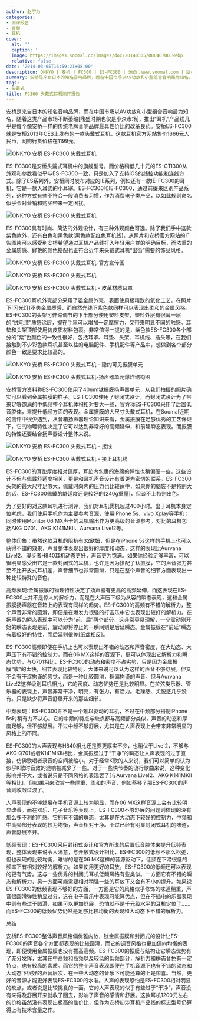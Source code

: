 ```yaml
---
author: 赵宇为
categories:
- 测评报告
- 音频
- 耳机
cover:
  alt: ''
  caption: ''
  image: https://images.soomal.cc/images/doc/20140305/00040700.webp
  relative: false
date: '2014-03-05T16:59:21+08:00'
description: ONKYO | 安桥 | FC300 | ES-FC300 | 源自：www.soomal.com | 版权：原创 |  平均/总评分：09.47/284
summary: 安桥是来自日本的知名音响品牌，而在中国市场以AV功放和小型组合音响最为知名，2013年CES安桥发布ES-FC300头戴式耳机，官方网站售价1666元。ES-FC300耳机外壳部分采用了铝金属外壳，40mm钛振膜扬声器单元……
tags:
- 头戴式
title: FC300 头戴式耳机测评报告
---
```


安桥是来自日本的知名音响品牌，而在中国市场以AV功放和小型组合音响最为知名，随着这类产品市场不断萎缩[鼎盛时期也仅是小众市场]，推出“耳机”产品线几乎是每个像安桥一样的传统老牌音响品牌最具性价比的改革良药。安桥ES-FC300就是安桥2013年CES上发布的一款头戴式耳机，这款耳机官方网站售价1666元人民币，网购行货价格在1199元。



![ONKYO 安桥 ES-FC300 头戴式耳机](https://images.soomal.cc/images/doc/20140103/00039183.webp)



ES-FC300是安桥头戴式耳机中的旗舰型号，而价格稍低几十元的ES-CTI300从外观和参数看似乎与ES-FC300一致，只是加入了支持iOS的线控功能和连线方式。除了ES系列外，安桥同时发布对应的IE系列，例如还有一款IE-FC300的耳机，它是一款入耳式的小耳塞。ES-FC300和IE-FC300，通过前缀来区别产品系列，这种方式有些不符合一般消费者习惯，作为消费电子类产品，以如此规则命名似乎会对营销和购买带来一定困扰。



![ONKYO 安桥 ES-FC300 头戴式耳机](https://images.soomal.cc/images/doc/20140103/00039184.webp)



ES-FC300具有时尚、简洁的外观设计，有三种外观颜色可选。除了我们手中这款紫色款外，还有白色和黑色款[黑色款配红色耳机线]，从照片和安桥官方网站的广告图片可以感受到安桥希望通过耳机产品线打入年轻用户群的明确目标，而浓重的金属质感、鲜艳的颜色搭配也正符合近年来头戴式耳机“出街”需要的饰品风格。



![ONKYO 安桥 ES-FC300 头戴式耳机-官方宣传图](https://images.soomal.cc/images/doc/20140305/00040701.webp)



![ONKYO 安桥 ES-FC300 头戴式耳机](https://images.soomal.cc/images/doc/20140103/00039185_01.webp)



![ONKYO 安桥 ES-FC300 头戴式耳机 - 皮革材质耳罩](https://images.soomal.cc/images/doc/20140103/00039186_01.webp)



ES-FC300耳机外壳部分采用了铝金属外壳，表面使用极精致的氧化工艺，在照片下[闪光灯]不失金属质感，而自然光线下紫色款同样可以表现出柔和的金属风格。ES-FC300的头架可伸缩调节的下半部分使用塑料支架，塑料外层有很薄一层的“绒毛漆”质感涂层，握在手里可以增加一定摩擦力，又带来明显不同的触感。耳垫和头架顶部使用仿皮质材料包裹。非常值得一提的是，紫色款ES-FC300各个部分的“紫”色颜色的一致性很好，包括耳罩、耳垫、头架、耳机线、插头等，在我们接触到不少彩色款耳机甚至以往的电脑配件、手机配件等产品中，想做到各个部分颜色一致是要求比较高的。



![ONKYO 安桥 ES-FC300 头戴式耳机 - 隐约可见振膜单元](https://images.soomal.cc/images/doc/20140103/00039198.webp)



![ONKYO 安桥 ES-FC300 头戴式耳机-扬声器单元爆炸结构图](https://images.soomal.cc/images/doc/20140305/00040699.webp)



安桥官方资料称ES-FC300使用了40mm钛振膜扬声器单元，从我们拍摄的照片确实可以看到金属振膜的样子。ES-FC300使用了封闭式设计，而封闭式设计为了带来足够饱满的中低频整个耳机体积相对要大一些，官方称ES-FC300采用了后置低音腔体，来提升低频方面的表现。金属振膜的大尺寸头戴式耳机，在Soomal近期的测评中很少遇到，从音箱扬声器理论知识来看，金属振膜在足够优秀的工艺保证下，它的物理特性决定了它可以达到非常好的高频延伸，和前延瞬态表现。而振膜的特性还要结合扬声器设计整体来说。



![ONKYO 安桥 ES-FC300 头戴式耳机 - 接线](https://images.soomal.cc/images/doc/20140103/00039194_01.webp)



![ONKYO 安桥 ES-FC300 头戴式耳机 - 接上耳机线](https://images.soomal.cc/images/doc/20140103/00039196_01.webp)



ES-FC300的耳垫厚度相对偏厚，耳垫内包裹的海绵的弹性也稍偏硬一些，这些设计不但与佩戴舒适度相关，更是和耳机声音设计有着更为密切的联系。ES-FC300头架的最大尺寸足够大，佩戴时向内的压力也比较适中，如果你的脑袋不是特别大的话，ES-FC300佩戴的舒适度还是较好的[240g重量]，但谈不上特别出色。



为了更好的对这款耳机进行测评，我们对耳机煲机超过400小时。出于耳机本身定位考虑，我们使用手机作为主要参考音源，使用iPhone 5s、vivo Xplay等手机；同时使用Monitor 06 MX声卡的耳机输出作为更高级的音源参考。对比的耳机包括AKG Q701、AKG K141MKII、Aurvana Live!2等。



整体印象：虽然这款耳机的阻抗有32欧姆，但是在iPhone 5s这样的手机上也可以获得不错的效果，声音整体表现出很好的厚度和动态，这样的表现比Aurvana Live!2、漫步者H840耳机动态更好，声音更为饱满。如果你经验足够丰富，可以很明显感受出它是一款封闭式的耳机，也许是因为搭配了钛振膜，它的声音张力甚至不比开放式耳机差，声音细节也非常圆滑，只是在整个声音的细节方面表现出一种比较特殊的音色。



高频表现:金属振膜的物理特性决定了扬声器有更高的高频延伸，而这表现在ES-FC300上并不是惊人的解析力，而是在大声压下极为从容的瞬态表现，这和金属振膜扬声器在音箱上的表现有同样的趋势。ES-FC300的高频有不错的解析力，整个声音非常的圆滑，即便是在爆发力很强的打击乐中它也表现出较好的解析力。在扬声器的瞬态表现中可以分为“前、后”两个部分，这非常容易理解，一个震动刚开始的瞬态表现是前，震动即将停止的一瞬间则是后延瞬态。金属振膜在“前延”瞬态有着极好的特性，而后延则很差[纸盆相反]。



ES-FC300高频即便在手机上也可以表现出不错的动态和声音密度，在大动态、大声压下有不错的控制力，而在06 MX这样的音源下，更可以体现出它解析力和瞬态优势，与Q701相比，ES-FC300的动态和密度不占劣势，只是因为金属振膜“收”的太快，细节表现比较特别，大体来说可以认为这样的声音不够舒展，但又不会有干涩拘谨的感觉，而是一种比较圆滑，稍偏拘谨的声音。但与Aurvana Live!2这样级别耳机相比，它的密度、动态优势还是比较明显。在拉弦类乐器、管乐器的表现上，声音非常干净，明亮，有张力，有活力。毛躁感、尖锐感几乎没有。只是缺少将声音舒展开来的那些细节。



中频表现：ES-FC300并不是一个难以驱动的耳机，不过在中频部分搭配iPhone 5s时稍有力不从心。它的中频的特点与缺点都与高频部分类似，声音的动态和厚度足够，但不够舒展。不过中频不够舒展，尤其是在人声表现上会带来非常明显的风格上的不同。



ES-FC300的人声表现与H840相比还是要更厚实不少，也稍优于Live!2，不够与AKG Q701或者K141MKII相比，金属振膜过于“干净”的瞬态让人声表现的过于直接，仿佛歌唱者录音的空间被缩小，对于经常K歌的人来说，我们可以简单的认为似乎K歌时音效的混响被减少了一些。对于一些快节奏的流行歌曲来说，这种变化影响并不大，或者说只是不同风格的表现罢了[与Aurvana Live!2、AKG K141MKII等相比]，但如果用来欣赏一些厚重、柔和的声音，例如蔡琴？那ES-FC300的声音则收敛过渡了。



人声表现的不够舒展在手机音源上较为明显，而在06 MX这样音源上会有比较明显改善。而在器乐、电子音乐等表现上，ES-FC300不够舒展的问题则体现的没有那么多不利的听感。它拥有不错的瞬态，尤其是在大动态下较好的控制力，中频和中高频部分表现的较为均衡，声音相对干净。不过已经有明显封闭式耳机的味道，声音舒展不开。



低频表现：ES-FC300采用封闭式设计和官方所说的后置低音腔体来提升低频表现，整体表现来说令人满意，与开放式设计相比，ES-FC300的低频不那么松弛，但也表现的比较均衡，难得的是在06 MX这样的音源驱动下，低频在下潜很低的频率下有相对较好的解析力。如果使用更好的耳放，ES-FC300的低频还可以表现的更有气势。这与一些优秀的封闭式耳机低频风格有些类似。一方面它有不错的瞬态和解析力，另一方面可能需要相对稍强一些的耳放下又会有不小的提升。如果说ES-FC300的低频表现不够好的方面，一方面是它的风格似乎修饰的味道稍重，声音很圆滑弹性稍显过分，这在电子音乐中表现可能算优点，但在不插电的乐器表现中则有些过于圆滑，如果可以更加舒展，恐怕就不是千元级水平的耳机定位了……而ES-FC300的低频优势仍然是足够比较均衡的表现和大动态下不错的解析力。



总结



安桥ES-FC300整体声音风格偏优雅内敛，钛金属振膜和封闭式的设计让ES-FC300的声音各个方面都表现的比较圆滑，而它的调音风格也更加偏向均衡的表现，即便使用金属振膜也没有拔高高频。ES-FC300的振膜与结构让它瞬态优势有了充分发挥，尤其在中高频和高频以及较低的低频部分，解析力和瞬态音色有一定特点，也有较高的素质。而它的整个声音表现即便在手机音源下也有不错的动态和大动态下很好的声音层次，在一些大动态的音乐下可能还算的上是惊喜。当然，更好的音源才能更好表现ES-FC300的水准。人声的表现恐怕是ES-FC300相对明显的缺点，或者说是比较挑食的一面。它的人声表现的似乎有些过于“干净”，声音没有来得及舒展开来就收了回去，影响了声音的感情和舒展。这款耳机1200元左右的价格虽然没有表现出极高的性价比，但作为安桥初涉耳机产品线的标志型号仍算得上有技术含量之作。